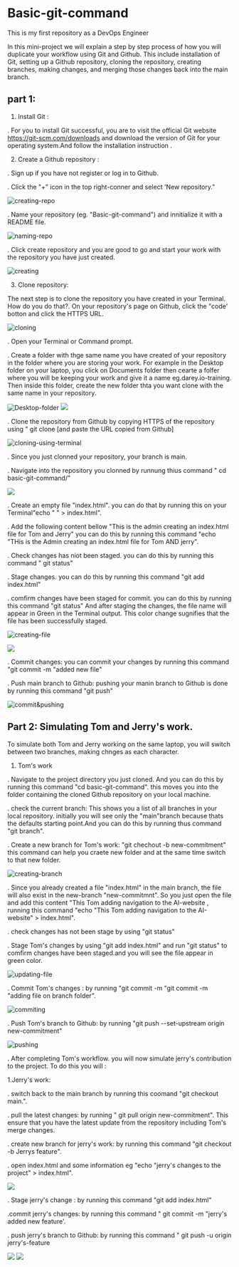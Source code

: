 # Basic-git-command
This is my first repository as a DevOps Engineer

In this mini-project we will explain a step by step process of how you will duplicate your workflow using Git and Github. This include installation 
of Git, setting up a Github repository, cloning the repository, creating branches, making changes, and merging those changes back into the main branch.

 ## part 1: 
 1. Install Git :

. For you to install Git successful, you are to visit the  official Git website https://git-scm.com/downloads and download the version of Git for your operating system.And follow the installation instruction .

2. Create a Github repository :

. Sign up if you have not register or log in to Github.

. Click the "+" icon in the top right-conner and select 'New repository."

![creating-repo](./new-p-2/8.plus-sign.png)

. Name your repository (eg. "Basic-git-command") and innitialize it with a README file.

![naming-repo](./new-p-2/9.set-rep.png)

. Click create repository and you are good to go and start your work with the repository you have just created.

![creating](./new-p-2/10.create.png) 

3. Clone repository:

The next step is to clone the repository you have created in your Terminal. How do you do that?. On your repository's page on Github, click the "code' botton and click the HTTPS URL.

![cloning](./new-p-2/11.clone.png)


. Open your Terminal or Command prompt.

. Create a folder with thge same name you have created of your repository in the folder where you are storing your work. For example in the Desktop folder on your laptop, you click on Documents folder then cearte a folfer where you will be keeping your work and give it a name eg.darey.io-training. Then inside this folder, create the new folder thta you want clone with the same name in your repository.

![Desktop-folder](./new-p-2/22.darey%20fol.png)
![](./new-p-2/23.B.png)

. Clone the repository from Github by copying HTTPS of the repository using " git clone [and paste the URL copied from Github]

![cloning-using-terminal](./new-p-2/12.clone%20bsh.png)

. Since you just clonned your repository, your branch is main.

. Navigate into the repository you clonned by runnung thius command " cd basic-git-command/"

![](./new-p-2/13.clone%20repo.png)

. Create an empty file "index.html". you can do that by running this on your Terminal"echo " " > index.html".

. Add the following content bellow "This is the admin creating an index.html file for Tom and Jerry" you can do this by running this command "echo "THis is the Admin creating an index.html file for Tom AND jerry".

. Check changes has niot been staged. you can do this by running this command " git status"

. Stage changes. you can do this by running this command "git add index.html"

. comfirm changes have been staged for commit. you can do this by running this command "git status" And after staging the changes, the file name will appear in Green in the Terminal output. This color change sugnifies that the file has been successfully staged.

![creating-file](./new-p-2/14.creating%20file.png)

![](./new-p-2/14.B.png)


. Commit changes: you can commit your changes by running this command "git commit -m "added new file"

. Push main branch to Github: pushing your manin branch to Github is done by running this command "git push"

![commit&pushing](./new-p-2/15.COMMIT.png)


## Part 2: Simulating Tom and Jerry's work.

To simulate both Tom and Jerry working on the same laptop, you will switch between two branches, making chnges as each character.


1. Tom's work

. Navigate to the project directory you just cloned. And you can do this by running this command "cd basic-git-command". this moves you into the folder containing the cloned Github repository on your local machine.

. check the current branch: This shows you a list of all branches in your local repository. initially you will see only the "main"branch because thats the defaults starting point.And you can do this by running thus command "git branch".

. Create a new branch for Tom's work: "git chechout -b new-commitment" this command can help you craete new folder and at the same time switch to that new folder.

![creating-branch](./new-p-2/15.branch.png)

. Since you already created a file "index.html" in the main branch, the file will also exist in the new-branch "new-commitmnt". So you just open the file and add this content "This Tom adding navigation to the AI-website , running this command "echo "This Tom adding navigation to the AI-website" > index.html".

. check changes has not been stage by using "git status"

. Stage Tom's changes by using "git add index.html" and run "git status" to comfirm changes have been staged.and you will see the file appear in green color.

![updating-file](./new-p-2/16.creating%20file2.png)

. Commit Tom's changes : by running "git commit -m "git commit -m "adding file on branch folder".

![commiting](./new-p-2/17.git%20push.png)

. Push Tom's branch to Github: by running "git push --set-upstream origin new-commitment" 

![pushing](./new-p-2/18.git%20push.png)

. After completing Tom's workflow. you will now simulate jerry's contribution to the project. To do this you will :

1.Jerry's work:

. switch back to the main branch by running this coomand "git checkout main.".

. pull the latest changes: by running " git pull origin new-commitment". This ensure that you have the latest update from the repository including Tom's merge changes.

. create new branch for jerry's work: by running this command "git checkout -b Jerrys feature".

. open index.html and some information eg "echo "jerry's changes to the project" > index.html".

![](./new-p-2/19.checking%20main%20dir.png)

. Stage jerry's change : by running this command "git add index.html"

.commit jerry's changes: by running this command " git commit -m "jerry's added new feature'.

. push jerry's branch to Github: by running this command " git push -u origin jerry's-feature

![](./new-p-2/20.push%20final%20w.png)
![](./new-p-2/21.push.png)



